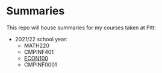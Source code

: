 # Summaries

This repo will house summaries for my courses taken at Pitt:

- 2021/22 school year:
  - MATH220
  - CMPINF401
  - [ECON100](ECON/100)
  - CMPINF0001